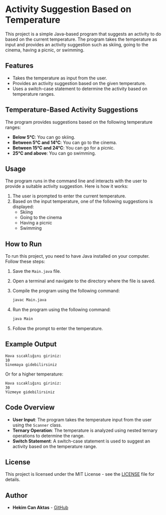 # Activity Suggestion Based on Temperature

This project is a simple Java-based program that suggests an activity to do based on the current temperature. The program takes the temperature as input and provides an activity suggestion such as skiing, going to the cinema, having a picnic, or swimming.

## Features

- Takes the temperature as input from the user.
- Provides an activity suggestion based on the given temperature.
- Uses a switch-case statement to determine the activity based on temperature ranges.

## Temperature-Based Activity Suggestions

The program provides suggestions based on the following temperature ranges:

- **Below 5°C**: You can go skiing.
- **Between 5°C and 14°C**: You can go to the cinema.
- **Between 15°C and 24°C**: You can go for a picnic.
- **25°C and above**: You can go swimming.

## Usage

The program runs in the command line and interacts with the user to provide a suitable activity suggestion. Here is how it works:

1. The user is prompted to enter the current temperature.
2. Based on the input temperature, one of the following suggestions is displayed:
   - Skiing
   - Going to the cinema
   - Having a picnic
   - Swimming

## How to Run

To run this project, you need to have Java installed on your computer. Follow these steps:

1. Save the `Main.java` file.
2. Open a terminal and navigate to the directory where the file is saved.
3. Compile the program using the following command:

   ```sh
   javac Main.java
   ```

4. Run the program using the following command:

   ```sh
   java Main
   ```

5. Follow the prompt to enter the temperature.

## Example Output

```
Hava sıcaklığını giriniz:
10
Sinemaya gidebilirsiniz
```

Or for a higher temperature:

```
Hava sıcaklığını giriniz:
30
Yüzmeye gidebilirsiniz
```

## Code Overview

- **User Input**: The program takes the temperature input from the user using the `Scanner` class.
- **Ternary Operation**: The temperature is analyzed using nested ternary operations to determine the range.
- **Switch Statement**: A switch-case statement is used to suggest an activity based on the temperature range.

## License

This project is licensed under the MIT License - see the [LICENSE](LICENSE) file for details.

## Author

- **Hekim Can Aktas** - [GitHub](https://github.com/hekimcanaktas)


